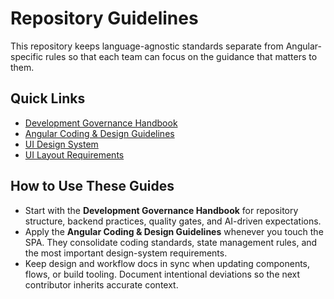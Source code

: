 # Repository Guidelines

This repository keeps language-agnostic standards separate from Angular-specific rules so that each team can focus on the guidance that matters to them.

## Quick Links
- [Development Governance Handbook](docs/governance/development-governance-handbook.md)
- [Angular Coding & Design Guidelines](docs/guidelines/angular-coding-guidelines.md)
- [UI Design System](docs/ui-design-system.md)
- [UI Layout Requirements](docs/ui-layout-requirements.md)

## How to Use These Guides
- Start with the **Development Governance Handbook** for repository structure, backend practices, quality gates, and AI-driven expectations.
- Apply the **Angular Coding & Design Guidelines** whenever you touch the SPA. They consolidate coding standards, state management rules, and the most important design-system requirements.
- Keep design and workflow docs in sync when updating components, flows, or build tooling. Document intentional deviations so the next contributor inherits accurate context.


